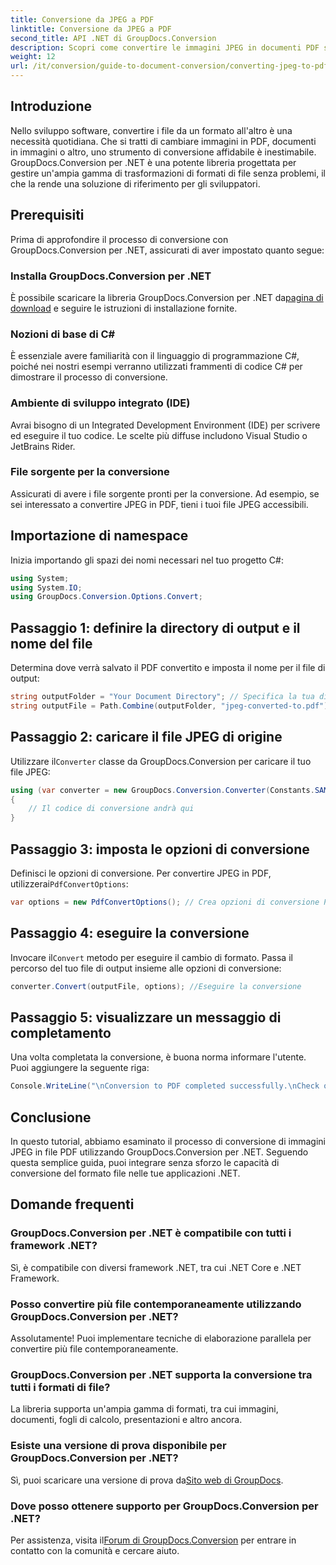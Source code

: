 ```yaml
---
title: Conversione da JPEG a PDF
linktitle: Conversione da JPEG a PDF
second_title: API .NET di GroupDocs.Conversion
description: Scopri come convertire le immagini JPEG in documenti PDF senza sforzo con GroupDocs.Conversion per .NET. Questa guida completa ti guida attraverso i prerequisiti, frammenti di codice essenziali.
weight: 12
url: /it/conversion/guide-to-document-conversion/converting-jpeg-to-pdf/
---
```

## Introduzione

Nello sviluppo software, convertire i file da un formato all'altro è una necessità quotidiana. Che si tratti di cambiare immagini in PDF, documenti in immagini o altro, uno strumento di conversione affidabile è inestimabile. GroupDocs.Conversion per .NET è una potente libreria progettata per gestire un'ampia gamma di trasformazioni di formati di file senza problemi, il che la rende una soluzione di riferimento per gli sviluppatori.

## Prerequisiti
Prima di approfondire il processo di conversione con GroupDocs.Conversion per .NET, assicurati di aver impostato quanto segue:

### Installa GroupDocs.Conversion per .NET
 È possibile scaricare la libreria GroupDocs.Conversion per .NET da[pagina di download](https://releases.groupdocs.com/conversion/net/) e seguire le istruzioni di installazione fornite.

### Nozioni di base di C#
È essenziale avere familiarità con il linguaggio di programmazione C#, poiché nei nostri esempi verranno utilizzati frammenti di codice C# per dimostrare il processo di conversione.

### Ambiente di sviluppo integrato (IDE)
Avrai bisogno di un Integrated Development Environment (IDE) per scrivere ed eseguire il tuo codice. Le scelte più diffuse includono Visual Studio o JetBrains Rider.

### File sorgente per la conversione
Assicurati di avere i file sorgente pronti per la conversione. Ad esempio, se sei interessato a convertire JPEG in PDF, tieni i tuoi file JPEG accessibili.

## Importazione di namespace
Inizia importando gli spazi dei nomi necessari nel tuo progetto C#:

```csharp
using System;
using System.IO;
using GroupDocs.Conversion.Options.Convert;
```

## Passaggio 1: definire la directory di output e il nome del file
Determina dove verrà salvato il PDF convertito e imposta il nome per il file di output:

```csharp
string outputFolder = "Your Document Directory"; // Specifica la tua directory
string outputFile = Path.Combine(outputFolder, "jpeg-converted-to.pdf"); // Imposta il nome del file di output
```

## Passaggio 2: caricare il file JPEG di origine
 Utilizzare il`Converter` classe da GroupDocs.Conversion per caricare il tuo file JPEG:

```csharp
using (var converter = new GroupDocs.Conversion.Converter(Constants.SAMPLE_JPEG))
{
    // Il codice di conversione andrà qui
}
```

## Passaggio 3: imposta le opzioni di conversione
 Definisci le opzioni di conversione. Per convertire JPEG in PDF, utilizzerai`PdfConvertOptions`:

```csharp
var options = new PdfConvertOptions(); // Crea opzioni di conversione PDF
```

## Passaggio 4: eseguire la conversione
 Invocare il`Convert` metodo per eseguire il cambio di formato. Passa il percorso del tuo file di output insieme alle opzioni di conversione:

```csharp
converter.Convert(outputFile, options); //Eseguire la conversione
```

## Passaggio 5: visualizzare un messaggio di completamento
Una volta completata la conversione, è buona norma informare l'utente. Puoi aggiungere la seguente riga:

```csharp
Console.WriteLine("\nConversion to PDF completed successfully.\nCheck output in {0}", outputFolder);
```

## Conclusione
In questo tutorial, abbiamo esaminato il processo di conversione di immagini JPEG in file PDF utilizzando GroupDocs.Conversion per .NET. Seguendo questa semplice guida, puoi integrare senza sforzo le capacità di conversione del formato file nelle tue applicazioni .NET.

## Domande frequenti

### GroupDocs.Conversion per .NET è compatibile con tutti i framework .NET?
Sì, è compatibile con diversi framework .NET, tra cui .NET Core e .NET Framework.

### Posso convertire più file contemporaneamente utilizzando GroupDocs.Conversion per .NET?
Assolutamente! Puoi implementare tecniche di elaborazione parallela per convertire più file contemporaneamente.

### GroupDocs.Conversion per .NET supporta la conversione tra tutti i formati di file?
La libreria supporta un'ampia gamma di formati, tra cui immagini, documenti, fogli di calcolo, presentazioni e altro ancora.

### Esiste una versione di prova disponibile per GroupDocs.Conversion per .NET?
 Sì, puoi scaricare una versione di prova da[Sito web di GroupDocs](https://releases.groupdocs.com/).

### Dove posso ottenere supporto per GroupDocs.Conversion per .NET?
Per assistenza, visita il[Forum di GroupDocs.Conversion](https://forum.groupdocs.com/c/conversion/11) per entrare in contatto con la comunità e cercare aiuto.